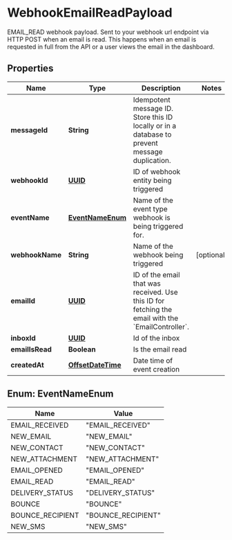 

# WebhookEmailReadPayload

EMAIL_READ webhook payload. Sent to your webhook url endpoint via HTTP POST when an email is read. This happens when an email is requested in full from the API or a user views the email in the dashboard.
## Properties

Name | Type | Description | Notes
------------ | ------------- | ------------- | -------------
**messageId** | **String** | Idempotent message ID. Store this ID locally or in a database to prevent message duplication. | 
**webhookId** | [**UUID**](UUID) | ID of webhook entity being triggered | 
**eventName** | [**EventNameEnum**](#EventNameEnum) | Name of the event type webhook is being triggered for. | 
**webhookName** | **String** | Name of the webhook being triggered |  [optional]
**emailId** | [**UUID**](UUID) | ID of the email that was received. Use this ID for fetching the email with the &#x60;EmailController&#x60;. | 
**inboxId** | [**UUID**](UUID) | Id of the inbox | 
**emailIsRead** | **Boolean** | Is the email read | 
**createdAt** | [**OffsetDateTime**](OffsetDateTime) | Date time of event creation | 



## Enum: EventNameEnum

Name | Value
---- | -----
EMAIL_RECEIVED | &quot;EMAIL_RECEIVED&quot;
NEW_EMAIL | &quot;NEW_EMAIL&quot;
NEW_CONTACT | &quot;NEW_CONTACT&quot;
NEW_ATTACHMENT | &quot;NEW_ATTACHMENT&quot;
EMAIL_OPENED | &quot;EMAIL_OPENED&quot;
EMAIL_READ | &quot;EMAIL_READ&quot;
DELIVERY_STATUS | &quot;DELIVERY_STATUS&quot;
BOUNCE | &quot;BOUNCE&quot;
BOUNCE_RECIPIENT | &quot;BOUNCE_RECIPIENT&quot;
NEW_SMS | &quot;NEW_SMS&quot;



